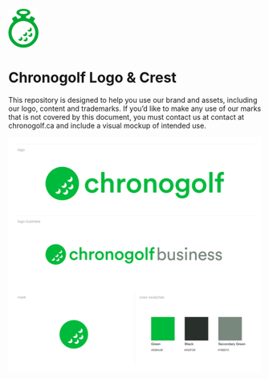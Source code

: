 ![Chronogolf][crest]

# Chronogolf Logo & Crest

This repository is designed to help you use our brand and assets, including our logo, content and trademarks. If you’d like to make any use of our marks that is not covered by this document, you must contact us at contact at chronogolf.ca and include a visual mockup of intended use.

![Chronogolf][style-guide]

[crest]: https://raw.githubusercontent.com/chronogolf/brand/master/Chronogolf%20Mark/Web/Chronogolf-Mark-Small.png
[style-guide]: https://raw.githubusercontent.com/chronogolf/brand/master/Chronogolf%20Brand.png

